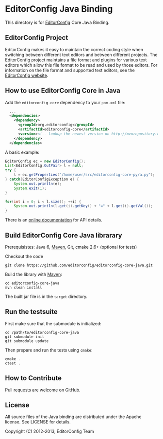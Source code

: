 # EditorConfig Java Binding

This directory is for [EditorConfig][] Core Java Binding.

## EditorConfig Project

EditorConfig makes it easy to maintain the correct coding style when switching
between different text editors and between different projects.  The
EditorConfig project maintains a file format and plugins for various text
editors which allow this file format to be read and used by those editors.  For
information on the file format and supported text editors, see the
[EditorConfig website][EditorConfig].

## How to use EditorConfig Core in Java

Add the `editorconfig-core` dependency to your `pom.xml` file:

```xml
  ...
  <dependencies>
    <dependency>
      <groupId>org.editorconfig</groupId>
      <artifactId>editorconfig-core</artifactId>
      <version><!-- lookup the newest version on http://mvnrepository.com/artifact/org.editorconfig/editorconfig-core --></version>
    </dependency>
  </dependencies>
```

A basic example:

```java
EditorConfig ec = new EditorConfig();
List<EditorConfig.OutPair> l = null;
try {
    l = ec.getProperties("/home/user/src/editorconfig-core-py/a.py");
} catch(EditorConfigException e) {
    System.out.println(e);
    System.exit(1);
}

for(int i = 0; i < l.size(); ++i) {
    System.out.println(l.get(i).getKey() + "=" + l.get(i).getVal());
}
```
There is an [online documentation][] for API details.

## Build EditorConfig Core Java librarary

Prerequisistes: Java 6, [Maven][], Git, cmake 2.6+ (optional for tests)

Checkout the code

    git clone https://github.com/editorconfig/editorconfig-core-java.git

Build the library with [Maven][]:

    cd editorconfig-core-java
    mvn clean install

The built jar file is in the `target` directory.

## Run the testsuite

First make sure that the submodule is initialized:

    cd /path/to/editorconfig-core-java
    git submodule init
    git submodule update

Then prepare and run the tests using `cmake`:

    cmake .
    ctest .

## How to Contribute

Pull requests are welcome on [GitHub](https://github.com/editorconfig/editorconfig-core-java).


## License

All source files of the Java binding are distributed under the Apache license. See
LICENSE for details.

Copyright (C) 2012-2013, EditorConfig Team

[Maven]: https://maven.apache.org
[EditorConfig]: http://editorconfig.org
[online documentation]: http://javadocs.editorconfig.org
